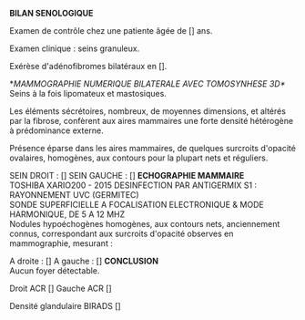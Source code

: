**BILAN SENOLOGIQUE**

Examen de contrôle chez une patiente âgée de [\] ans.

Examen clinique : seins granuleux.

Exérèse d'adénofibromes bilatéraux en [\].

**MAMMOGRAPHIE NUMERIQUE BILATERALE AVEC TOMOSYNHESE 3D\**
Seins à la fois lipomateux et mastosiques.

Les éléments sécrétoires, nombreux, de moyennes dimensions, et altérés par la fibrose, confèrent aux aires mammaires une forte densité hétérogène à prédominance externe.

Présence éparse dans les aires mammaires, de quelques surcroits d'opacité ovalaires, homogènes, aux contours pour la plupart nets et réguliers.

SEIN DROIT :
[\]
SEIN GAUCHE :
[\]
**ECHOGRAPHIE MAMMAIRE**\
TOSHIBA XARIO200 - 2015 DESINFECTION PAR ANTIGERMIX S1 : RAYONNEMENT UVC (GERMITEC)\
SONDE SUPERFICIELLE A FOCALISATION ELECTRONIQUE & MODE HARMONIQUE, DE 5 A 12 MHZ\
Nodules hypoéchogènes homogènes, aux contours nets, anciennement connus, correspondant aux surcroits d'opacité observes en mammographie, mesurant :

A droite :
[\]
A gauche :
[\]
**CONCLUSION**\
Aucun foyer détectable.

Droit ACR [\] Gauche ACR [\]

Densité glandulaire BIRADS [\]
